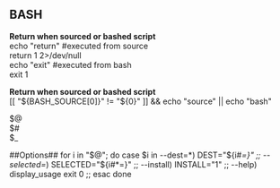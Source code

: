 BASH
----
**Return when sourced or bashed script**  
echo "return" #executed from source  
return 1 2>/dev/null  
echo "exit" #executed from bash  
exit 1  

**Return when sourced or bashed script**  
[[ "${BASH_SOURCE[0]}" != "${0}" ]] && echo "source" || echo "bash"  

$@  
$#  
$_  

##Options##
for i in "$@"; do
  case $i in
    --dest=*)
      DEST="${i#*=}"
    ;;
    --selected=*)
      SELECTED="${i#*=}"
    ;;
    --install)
      INSTALL="1"
    ;;
    --help)
      display_usage
      exit 0
    ;;
  esac
done
